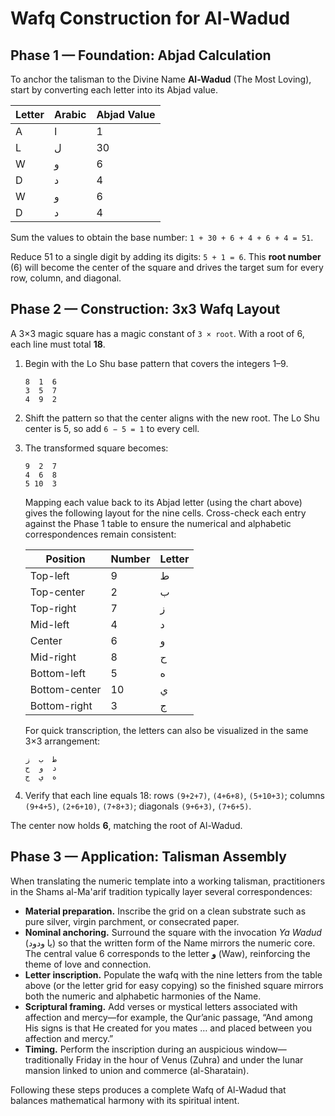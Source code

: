 # Wafq Construction for Al-Wadud

## Phase 1 — Foundation: Abjad Calculation

To anchor the talisman to the Divine Name **Al-Wadud** (The Most Loving), start
by converting each letter into its Abjad value.

| Letter | Arabic | Abjad Value |
| ------ | ------ | ----------- |
| A      | ا      | 1           |
| L      | ل      | 30          |
| W      | و      | 6           |
| D      | د      | 4           |
| W      | و      | 6           |
| D      | د      | 4           |

Sum the values to obtain the base number: `1 + 30 + 6 + 4 + 6 + 4 = 51`.

Reduce 51 to a single digit by adding its digits: `5 + 1 = 6`. This **root
number** (6) will become the center of the square and drives the target sum for
every row, column, and diagonal.

## Phase 2 — Construction: 3x3 Wafq Layout

A 3×3 magic square has a magic constant of `3 × root`. With a root of 6, each
line must total **18**.

1. Begin with the Lo Shu base pattern that covers the integers 1–9.

   ```text
   8  1  6
   3  5  7
   4  9  2
   ```

2. Shift the pattern so that the center aligns with the new root. The Lo Shu
   center is 5, so add `6 − 5 = 1` to every cell.
3. The transformed square becomes:

   ```text
   9  2  7
   4  6  8
   5 10  3
   ```

   Mapping each value back to its Abjad letter (using the chart above) gives the
   following layout for the nine cells. Cross-check each entry against the Phase
   1 table to ensure the numerical and alphabetic correspondences remain
   consistent:

   | Position      | Number | Letter |
   | ------------- | ------ | ------ |
   | Top-left      | 9      | ط      |
   | Top-center    | 2      | ب      |
   | Top-right     | 7      | ز      |
   | Mid-left      | 4      | د      |
   | Center        | 6      | و      |
   | Mid-right     | 8      | ح      |
   | Bottom-left   | 5      | ه      |
   | Bottom-center | 10     | ي      |
   | Bottom-right  | 3      | ج      |

   For quick transcription, the letters can also be visualized in the same 3×3
   arrangement:

   ```text
   ط  ب  ز
   د  و  ح
   ه  ي  ج
   ```

4. Verify that each line equals 18: rows `(9+2+7)`, `(4+6+8)`, `(5+10+3)`;
   columns `(9+4+5)`, `(2+6+10)`, `(7+8+3)`; diagonals `(9+6+3)`, `(7+6+5)`.

The center now holds **6**, matching the root of Al-Wadud.

## Phase 3 — Application: Talisman Assembly

When translating the numeric template into a working talisman, practitioners in
the Shams al-Ma'arif tradition typically layer several correspondences:

- **Material preparation.** Inscribe the grid on a clean substrate such as pure
  silver, virgin parchment, or consecrated paper.
- **Nominal anchoring.** Surround the square with the invocation _Ya Wadud_ (يا
  ودود) so that the written form of the Name mirrors the numeric core. The
  central value 6 corresponds to the letter **و** (Waw), reinforcing the theme
  of love and connection.
- **Letter inscription.** Populate the wafq with the nine letters from the table
  above (or the letter grid for easy copying) so the finished square mirrors
  both the numeric and alphabetic harmonies of the Name.
- **Scriptural framing.** Add verses or mystical letters associated with
  affection and mercy—for example, the Qur’anic passage, “And among His signs is
  that He created for you mates … and placed between you affection and mercy.”
- **Timing.** Perform the inscription during an auspicious window—traditionally
  Friday in the hour of Venus (Zuhra) and under the lunar mansion linked to
  union and commerce (al-Sharatain).

Following these steps produces a complete Wafq of Al-Wadud that balances
mathematical harmony with its spiritual intent.
